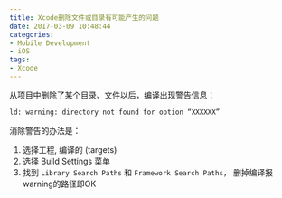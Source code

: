 ```yaml
---
title: Xcode删除文件或目录有可能产生的问题
date: 2017-03-09 10:48:44
categories: 
- Mobile Development 
- iOS
tags:
- Xcode
---
```


从项目中删除了某个目录、文件以后，编译出现警告信息：

```bash
ld: warning: directory not found for option “XXXXXX”
```

消除警告的办法是：

1. 选择工程, 编译的 (targets)
2. 选择 Build Settings 菜单
3. 找到 `Library Search Paths` 和 `Framework Search Paths`， 删掉编译报warning的路径即OK

<!--more-->